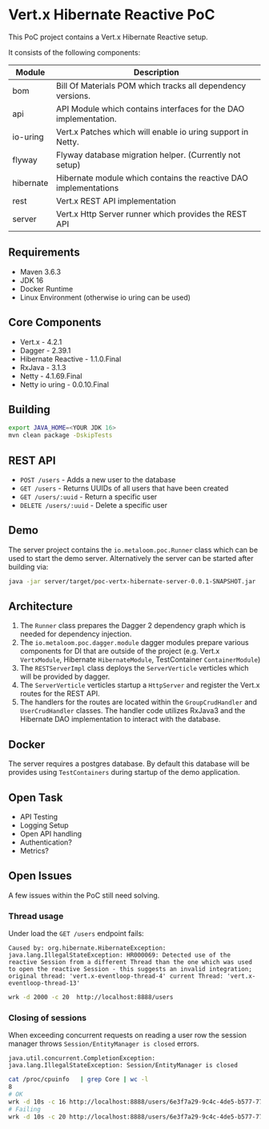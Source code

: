 # Vert.x Hibernate Reactive PoC

This PoC project contains a Vert.x Hibernate Reactive setup.

It consists of the following components:

| Module      | Description                                                      |
|-------------|------------------------------------------------------------------|
| bom         | Bill Of Materials POM which tracks all dependency versions.      |
| api         | API Module which contains interfaces for the DAO implementation. |
| io-uring    | Vert.x Patches which will enable io uring support in Netty.      |
| flyway      | Flyway database migration helper. (Currently not setup)          |
| hibernate   | Hibernate module which contains the reactive DAO implementations |
| rest        | Vert.x REST API implementation                                   |
| server      | Vert.x Http Server runner which provides the REST API            |

## Requirements

* Maven 3.6.3
* JDK 16
* Docker Runtime
* Linux Environment (otherwise io uring can be used)

## Core Components

* Vert.x - 4.2.1
* Dagger - 2.39.1
* Hibernate Reactive - 1.1.0.Final
* RxJava - 3.1.3
* Netty - 4.1.69.Final
* Netty io uring - 0.0.10.Final

## Building

```bash
export JAVA_HOME=<YOUR JDK 16>
mvn clean package -DskipTests
```

## REST API

* `POST /users` - Adds a new user to the database
* `GET /users` - Returns UUIDs of all users that have been created
* `GET /users/:uuid` - Return a specific user
* `DELETE /users/:uuid` - Delete a specific user

## Demo

The server project contains the `io.metaloom.poc.Runner` class which can be used to start the demo server.
Alternatively the server can be started after building via:

```bash
java -jar server/target/poc-vertx-hibernate-server-0.0.1-SNAPSHOT.jar
```

## Architecture

1. The `Runner` class prepares the Dagger 2 dependency graph which is needed for dependency injection.
2. The `io.metaloom.poc.dagger.module` dagger modules prepare various components for DI that are outside of the project (e.g. Vert.x `VertxModule`, Hibernate `HibernateModule`, TestContainer `ContainerModule`)
3. The `RESTServerImpl` class deploys the `ServerVerticle` verticles which will be provided by dagger.
4. The `ServerVerticle` verticles startup a `HttpServer` and register the Vert.x routes for the REST API.
5. The handlers for the routes are located within the `GroupCrudHandler` and `UserCrudHandler` classes. The handler code utilizes RxJava3 and the Hibernate DAO implementation to interact with the database.

## Docker

The server requires a postgres database. By default this database will be provides using `TestContainers` during startup of the demo application.


## Open Task

* API Testing
* Logging Setup
* Open API handling
* Authentication?
* Metrics?

## Open Issues

A few issues within the PoC still need solving. 

### Thread usage

Under load the `GET /users` endpoint fails:

```
Caused by: org.hibernate.HibernateException: java.lang.IllegalStateException: HR000069: Detected use of the reactive Session from a different Thread than the one which was used to open the reactive Session - this suggests an invalid integration; original thread: 'vert.x-eventloop-thread-4' current Thread: 'vert.x-eventloop-thread-13'
```

```bash
wrk -d 2000 -c 20  http://localhost:8888/users
```

### Closing of sessions

When exceeding concurrent requests on reading a user row the session manager throws `Session/EntityManager is closed` errors.

```
java.util.concurrent.CompletionException: java.lang.IllegalStateException: Session/EntityManager is closed
```

```bash
cat /proc/cpuinfo   | grep Core | wc -l
8
# OK
wrk -d 10s -c 16 http://localhost:8888/users/6e3f7a29-9c4c-4de5-b577-779f5b5f0328
# Failing
wrk -d 10s -c 20 http://localhost:8888/users/6e3f7a29-9c4c-4de5-b577-779f5b5f0328
```